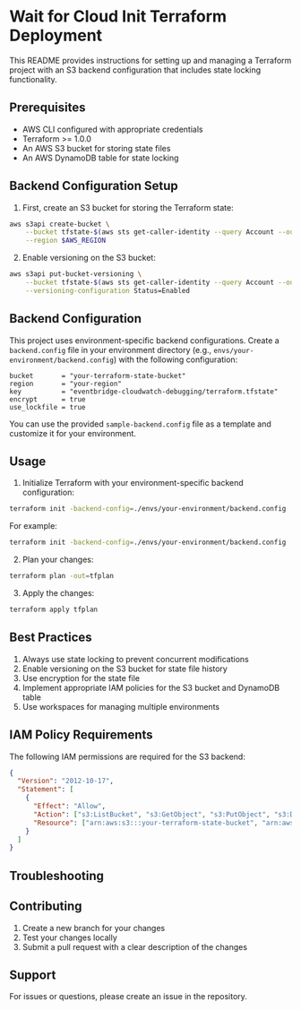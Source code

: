 # Wait for Cloud Init Terraform Deployment

This README provides instructions for setting up and managing a Terraform project with an S3 backend configuration that includes state locking functionality.

## Prerequisites

- AWS CLI configured with appropriate credentials
- Terraform >= 1.0.0
- An AWS S3 bucket for storing state files
- An AWS DynamoDB table for state locking

## Backend Configuration Setup

1. First, create an S3 bucket for storing the Terraform state:

```bash
aws s3api create-bucket \
    --bucket tfstate-$(aws sts get-caller-identity --query Account --output text) \
    --region $AWS_REGION
```

2. Enable versioning on the S3 bucket:

```bash
aws s3api put-bucket-versioning \
    --bucket tfstate-$(aws sts get-caller-identity --query Account --output text) \
    --versioning-configuration Status=Enabled
```

## Backend Configuration

This project uses environment-specific backend configurations. Create a `backend.config` file in your environment directory (e.g., `envs/your-environment/backend.config`) with the following configuration:

```hcl
bucket       = "your-terraform-state-bucket"
region       = "your-region"
key          = "eventbridge-cloudwatch-debugging/terraform.tfstate"
encrypt      = true
use_lockfile = true
```

You can use the provided `sample-backend.config` file as a template and customize it for your environment.

## Usage

1. Initialize Terraform with your environment-specific backend configuration:

```bash
terraform init -backend-config=./envs/your-environment/backend.config
```

For example:

```bash
terraform init -backend-config=./envs/your-environment/backend.config
```

2. Plan your changes:

```bash
terraform plan -out=tfplan
```

3. Apply the changes:

```bash
terraform apply tfplan
```

## Best Practices

1. Always use state locking to prevent concurrent modifications
2. Enable versioning on the S3 bucket for state file history
3. Use encryption for the state file
4. Implement appropriate IAM policies for the S3 bucket and DynamoDB table
5. Use workspaces for managing multiple environments

## IAM Policy Requirements

The following IAM permissions are required for the S3 backend:

```json
{
  "Version": "2012-10-17",
  "Statement": [
    {
      "Effect": "Allow",
      "Action": ["s3:ListBucket", "s3:GetObject", "s3:PutObject", "s3:DeleteObject"],
      "Resource": ["arn:aws:s3:::your-terraform-state-bucket", "arn:aws:s3:::your-terraform-state-bucket/*"]
    }
  ]
}
```

## Troubleshooting

## Contributing

1. Create a new branch for your changes
2. Test your changes locally
3. Submit a pull request with a clear description of the changes

## Support

For issues or questions, please create an issue in the repository.
